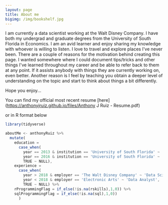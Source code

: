 ```yaml
---
layout: page
title: About me
bigimg: /img/bookshelf.jpg
---
```


I am currently a data scientist working at the Walt Disney Company. I have both my undergrad and graduate degrees from the University of South Florida in Economics. I am an avid learner and enjoy sharing my knowledge with whoever is willing to listen. I love to travel and explore places I've never been. There are a couple of reasons for the motivation behind creating this page. I wanted somewhere where I could document tips/tricks and other things I've learned throughout my career and be able to refer back to them at any point. If it assists anybody with things they are currently working on, even better. Another reason is I feel by teaching you obtain a deeper level of understanding on the topic and start to think about things a bit differently.

Hope you enjoy...

You can find my official most recent resume [here](https://anthonyjruiz.github.io/files/Anthony J Ruiz - Resume.pdf)

or in R format below

```javascript
library(tidyverse)

aboutMe <- anthonyRuiz %>%
  mutate(
    education =
      case_when(
        year == 2013 & institution == 'University of South Florida' ~ 'B.S. Economics',
        year == 2016 & institution == 'University of South Florida' ~ 'M.S. Economics',
        TRUE ~ NULL),
    experience =
      case_when(
        year > 2018 & employer == 'The Walt Disney Company' ~ 'Data Scientist',
        year < 2018 & employer == 'Electronic Arts' ~ 'Data Analyst',
        TRUE ~ NULL) %>%
    rProgrammingFlag = if_else(!is.na(rskills),1,0)) %>%
    sqlProgrammingFlag = if_else(!is.na(sql),1,0))
      )      
```
